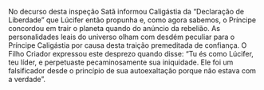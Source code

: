 ﻿No decurso desta inspeção Satã informou Caligástia da “Declaração de Liberdade” que Lúcifer então propunha e, como agora sabemos, o Príncipe concordou em trair o planeta quando do anúncio da rebelião. As personalidades leais do universo olham com desdém peculiar para o Príncipe Caligástia por causa desta traição premeditada de confiança. O Filho Criador expressou este desprezo quando disse: “Tu és como Lúcifer, teu líder, e perpetuaste pecaminosamente sua iniquidade.  Ele foi um falsificador desde o princípio de sua autoexaltação porque não estava com a verdade”.